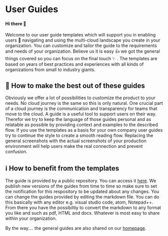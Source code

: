 # User Guides

#### Hi there :sheep:
Welcome to our user guide templates which will support you in enabling users :crown: navigating and using the multi-cloud landscape you create in your organization. You can customize and tailor the guide to the requirements and needs of your organization. Believe us it is easy :+1: we got the general things covered so you can focus on the final touch :sparkles: . The templates are based on years of best practices and experiences with all kinds of organizations from small to industry giants.

## :star2: How to make the best out of these guides
Obviously we offer a lot of possibilities to customize the product to your needs. No cloud journey is the same so this is only natural. One crucial part of a cloud journey is the communication and transparency for teams that move to the cloud. A guide is a useful tool to support users on their way. Therefor we try to keep the language of those guides personal and as relatable as possible by providing context and examples to the described flow. If you use the templates as a basis for your own company user guides try to continue the style to create a smooth reading flow. Replacing the general screenshots with the actual screenshots of your production environment will help users make the real connection and prevent confusion.

## :information_source: How to benefit from the templates
The guide is provided by a public repository. You can access it [here](https://www.google.com). We publish new versions of the guides from time to time so make sure to set the notification for this respository to be updated about any changes. You can change the guides provided by editing the markdown file. You can do this basically with any editor e.g. visual studio code, atom, Notepad++. From there you have the possibiltiy to convert the markdown to any format you like and such as pdf, HTML and docx. Whatever is most easy to share within your organization. 

By the way.... the general guides are also shared on our [homepage](https://www.google.com).
